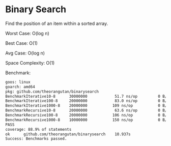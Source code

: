 # Binary Search

Find the position of an item within a sorted array.

Worst Case: O(log n)

Best Case: O(1)

Avg Case: O(log n)

Space Complexity: O(1)

Benchmark:
```sh
goos: linux
goarch: amd64
pkg: github.com/theorangutan/binarysearch
BenchmarkIterative10-8     	30000000	        51.7 ns/op	       0 B/op	       0 allocs/op
BenchmarkIterative100-8    	20000000	        83.0 ns/op	       0 B/op	       0 allocs/op
BenchmarkIterative1000-8   	20000000	       109 ns/op	       0 B/op	       0 allocs/op
BenchmarkRecursive10-8     	20000000	        63.6 ns/op	       0 B/op	       0 allocs/op
BenchmarkRecursive100-8    	20000000	       106 ns/op	       0 B/op	       0 allocs/op
BenchmarkRecursive1000-8   	10000000	       150 ns/op	       0 B/op	       0 allocs/op
PASS
coverage: 88.9% of statements
ok  	github.com/theorangutan/binarysearch	10.937s
Success: Benchmarks passed.
```